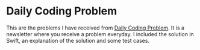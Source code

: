 # Daily Coding Problem

This are the problems I have received from [Daily Coding Problem](https://www.dailycodingproblem.com). It is a newsletter where you receive a problem everyday. I included the solution in Swift, an explanation of the solution and some test cases.
